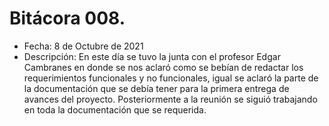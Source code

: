 # Bitácora 008.
- Fecha: 8 de Octubre de 2021
- Descripción: En este día se tuvo la junta con el profesor Edgar Cambranes en donde se nos aclaró como se bebían de redactar los requerimientos funcionales y no funcionales, igual se aclaró la parte de la documentación que se debía tener para la primera entrega de avances del proyecto. Posteriormente a la reunión se siguió trabajando en toda la documentación que se requerida.
